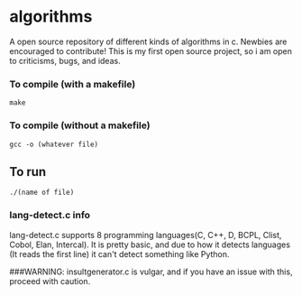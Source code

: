 # algorithms
A open source repository of different kinds of algorithms in c. Newbies are encouraged to contribute!
This is my first open source project, so i am open to criticisms, bugs, and ideas.


### To compile  (with a makefile)
`make`
### To compile (without a makefile)
`gcc -o (whatever file)`

## To run
`./(name of file)`


### lang-detect.c info
lang-detect.c supports 8 programming languages(C, C++, D, BCPL, Clist, Cobol, Elan, Intercal). It is pretty basic, and due to how it detects languages
(It reads the first line) it can't detect something like Python.

###WARNING: insultgenerator.c is vulgar, and if you have an issue with this, proceed with caution.
